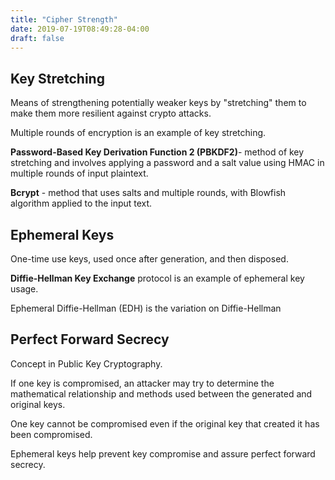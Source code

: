 ```yaml
---
title: "Cipher Strength"
date: 2019-07-19T08:49:28-04:00
draft: false
---
```


## Key Stretching

Means of strengthening potentially weaker keys by "stretching" them to make them more resilient against crypto attacks.

Multiple rounds of encryption is an example of key stretching.

**Password-Based Key Derivation Function 2 (PBKDF2)**- method of key stretching and involves applying a password and 
a salt value using HMAC in multiple rounds of input plaintext.

**Bcrypt** - method that uses salts and multiple rounds, with Blowfish algorithm applied to the input text.

## Ephemeral Keys

One-time use keys, used once after generation, and then disposed. 

**Diffie-Hellman Key Exchange** protocol is an example of ephemeral key usage.

Ephemeral Diffie-Hellman (EDH) is the variation on Diffie-Hellman

## Perfect Forward Secrecy

Concept in Public Key Cryptography.

If one key is compromised, an attacker may try to determine the mathematical relationship and methods used between 
the generated and original keys.

One key cannot be compromised even if the original key that created it has been compromised.

Ephemeral keys help prevent key compromise and assure perfect forward secrecy.
